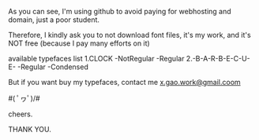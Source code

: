 
As you can see, I'm using github to avoid paying for webhosting and domain, just a poor student.

Therefore, I kindly ask you to not download font files, it's my work, and it's NOT free (because I pay many efforts on it)


available typefaces list
1.CLOCK
-NotRegular
-Regular
2.-B-A-R-B-E-C-U-E-
-Regular
-Condensed

But if you want buy my typefaces, contact me x.gao.work@gmail.coom

#\( ﾟヮﾟ)/#

cheers.

THANK YOU.
